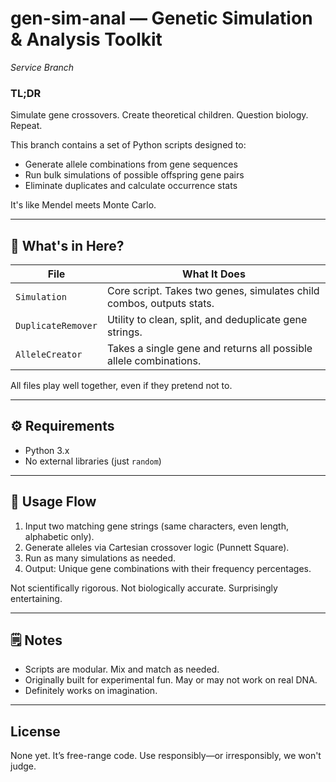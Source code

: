 # gen-sim-anal — Genetic Simulation & Analysis Toolkit  
_Service Branch_

### TL;DR

Simulate gene crossovers. Create theoretical children. Question biology. Repeat.

This branch contains a set of Python scripts designed to:

- Generate allele combinations from gene sequences
- Run bulk simulations of possible offspring gene pairs
- Eliminate duplicates and calculate occurrence stats

It's like Mendel meets Monte Carlo.

---

## 📁 What's in Here?

| File                | What It Does                                                         |
|---------------------|----------------------------------------------------------------------|
| `Simulation`        | Core script. Takes two genes, simulates child combos, outputs stats. |
| `DuplicateRemover`  | Utility to clean, split, and deduplicate gene strings.               |
| `AlleleCreator`     | Takes a single gene and returns all possible allele combinations.    |

All files play well together, even if they pretend not to.

---

## ⚙️ Requirements

- Python 3.x  
- No external libraries (just `random`)

---

## 🧪 Usage Flow

1. Input two matching gene strings (same characters, even length, alphabetic only).
2. Generate alleles via Cartesian crossover logic (Punnett Square).
3. Run as many simulations as needed.
4. Output: Unique gene combinations with their frequency percentages.

Not scientifically rigorous. Not biologically accurate. Surprisingly entertaining.

---

## 🗒️ Notes

- Scripts are modular. Mix and match as needed.
- Originally built for experimental fun. May or may not work on real DNA.
- Definitely works on imagination.

---

## License

None yet. It’s free-range code. Use responsibly—or irresponsibly, we won't judge.
